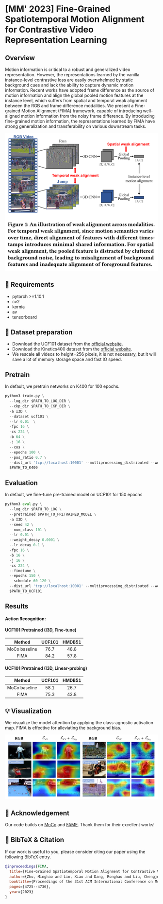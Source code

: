 # [MM' 2023] Fine-Grained Spatiotemporal Motion Alignment for Contrastive Video Representation Learning
## Overview

Motion information is critical to a robust and generalized video representation. However, the representations learned by the vanilla instance-level contrastive loss are easily overwhelmed by static background cues and lack the ability to capture dynamic motion information. Recent works have adopted frame difference as the source of motion information and align the global pooled motion features at the instance level, which suffers from spatial and temporal weak alignment between the RGB and frame difference modalities. We present a Fine-grained Motion Alignment (FIMA) framework, capable of introducing well-aligned motion information from the noisy frame difference. By introducing fine-grained motion information, the representations learned by FIMA have strong generalization and transferability on various downstream tasks.

<img src="figure/WA.png" alt="vis" style="zoom:70%;" />

## :hammer: Requirements

- pytorch >=1.10.1
- cv2
- kornia
- av
- tensorboard

## :link: Dataset preparation

- Download the UCF101 dataset from the [official website](https://www.crcv.ucf.edu/data/UCF101.php).
- Download the Kinetics400 dataset from the [official website](https://deepmind.com/research/open-source/kinetics). 
- We rescale all videos to height=256 pixels, it is not necessary, but it will save a lot of memory storage space and fast IO speed.

## Pretrain

In default, we pretrain networks on K400 for 100 epochs. 

```python
python3 train.py \
  --log_dir $PATH_TO_LOG_DIR \
  --ckp_dir $PATH_TO_CKP_DIR \
  -a I3D \
  --dataset ucf101 \
  --lr 0.01  \
  -fpc 16 \
  -cs 224 \
  -b 64 \
  -j 16 \
  --cos \
  --epochs 100 \
  --pos_ratio 0.7 \
  --dist_url 'tcp://localhost:10001' --multiprocessing_distributed --world_size 1 --rank 0 \
  $PATH_TO_K400
```

## Evaluation

In default, we fine-tune pre-trained model on UCF101 for 150 epochs

```python
python3 eval.py \
  --log_dir $PATH_TO_LOG \
  --pretrained $PATH_TO_PRITRAINED_MODEL \
  -a I3D \
  --seed 42 \
  --num_class 101 \
  --lr 0.01 \
  --weight_decay 0.0001 \
  --lr_decay 0.1 \
  -fpc 16 \
  -b 16 \
  -j 16 \
  -cs 224 \
  --finetune \
  --epochs 150 \
  --schedule 60 120 \
  --dist_url 'tcp://localhost:10001' --multiprocessing_distributed --world_size 1 --rank 0 \
  $PATH_TO_UCF101
```



## Results

#### Action Recognition:

#### UCF101 Pretrained (I3D, Fine-tune)

|    Method     | UCF101 | HMDB51 |
| :-----------: | :----: | :----: |
| MoCo baseline |  76.7  |  48.8  |
|     FIMA      |  84.2  |  57.8  |

#### UCF101 Pretrained (I3D, Linear-probing)

|    Method     | UCF101 | HMDB51 |
| :-----------: | :----: | :----: |
| MoCo baseline |  58.1  |  26.7  |
|     FIMA      |  75.3  |  42.8  |

## :bulb: Visualization

We visualize the model attention by applying the class-agnostic activation map. FIMA is effective for alleviating the background bias.

<img src="figure/Attention.png" alt="vis" style="zoom:100%;" />

## :memo: Acknowledgement

Our code builds on [MoCo](https://github.com/facebookresearch/moco) and [FAME](https://github.com/Mark12Ding/FAME). Thank them for their excellent works!

## :pushpin: BibTeX & Citation

 If our work is useful to you, please consider citing our paper using the following BibTeX entry.

```bibtex
@inproceedings{FIMA,
  title={Fine-Grained Spatiotemporal Motion Alignment for Contrastive Video Representation Learning},
  author={Zhu, Minghao and Lin, Xiao and Dang, Ronghao and Liu, Chengju and Chen, Qijun},
  booktitle={Proceedings of the 31st ACM International Conference on Multimedia},
  pages={4725--4736},
  year={2023}
}
```

